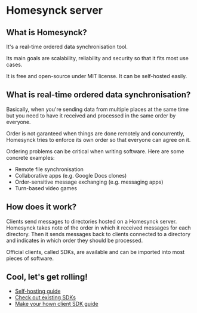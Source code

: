 # Homesynck server

## What is Homesynck? 
It's a real-time ordered data synchronisation tool.

Its main goals are scalability, reliability and security so that it fits most use cases.

It is free and open-source under MIT license. It can be self-hosted easily.

## What is real-time ordered data synchronisation?
Basically, when you're sending data from multiple places at the same time but you need to have it received and processed in the same order by everyone.

Order is not garanteed when things are done remotely and concurrently, Homesynck tries to enforce its own order so that everyone can agree on it.

Ordering problems can be critical when writing software. Here are some concrete examples:

- Remote file synchronisation
- Collaborative apps (e.g. Google Docs clones)
- Order-sensitive message exchanging (e.g. messaging apps)
- Turn-based video games

## How does it work?
Clients send messages to directories hosted on a Homesynck server. Homesynck takes note of the order in which it received messages for each directory. Then it sends messages back to clients connected to a directory and indicates in which order they should be processed.

Official clients, called SDKs, are available and can be imported into most pieces of software.

## Cool, let's get rolling!
- [Self-hosting guide](./docs/self_host_guide.md)
- [Check out existing SDKs](https://homesynck.anicetnougaret.fr/)
- [Make your hown client SDK guide](docs/channels_docs.md)